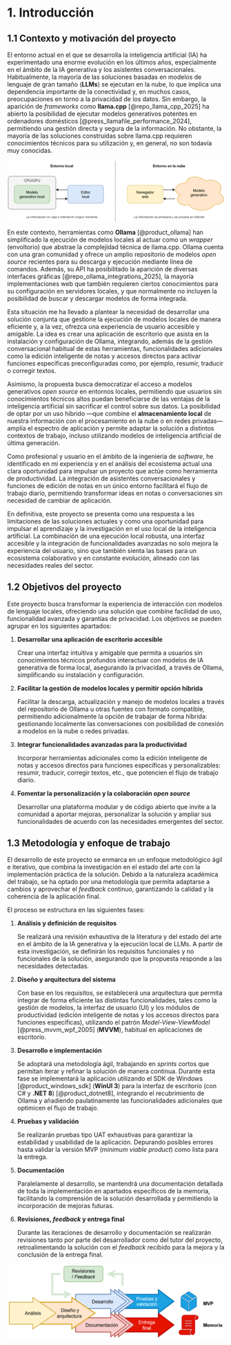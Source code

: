# 1. Introducción

## 1.1 Contexto y motivación del proyecto

El entorno actual en el que se desarrolla la inteligencia artificial (IA) ha experimentado una enorme evolución en los últimos años, especialmente en el ámbito de la IA generativa y los asistentes conversacionales. Habitualmente, la mayoría de las soluciones basadas en modelos de lenguaje de gran tamaño (**LLMs**) se ejecutan en la nube, lo que implica una dependencia importante de la conectividad y, en muchos casos, preocupaciones en torno a la privacidad de los datos. Sin embargo, la aparición de *frameworks* como **llama.cpp** [@repo_llama_cpp_2025] ha abierto la posibilidad de ejecutar modelos generativos potentes en ordenadores domésticos [@press_llamafile_performance_2024], permitiendo una gestión directa y segura de la información. No obstante, la mayoría de las soluciones construidas sobre llama.cpp requieren conocimientos técnicos para su utilización y, en general, no son todavía muy conocidas.

![Figura 1.1. Comparativa entre entornos local y en la nube. Elaboración propia.](./Pictures/Pasted-image-20250612151930.png)

En este contexto, herramientas como **Ollama** [@product_ollama] han simplificado la ejecución de modelos locales al actuar como un *wrapper* (envoltorio) que abstrae la complejidad técnica de llama.cpp. Ollama cuenta con una gran comunidad y ofrece un amplio repositorio de modelos *open source* recientes para su descarga y ejecución mediante línea de comandos. Además, su API ha posibilitado la aparición de diversas interfaces gráficas [@repo_ollama_integrations_2025], la mayoría implementaciones web que también requieren ciertos conocimientos para su configuración en servidores locales, y que normalmente no incluyen la posibilidad de buscar y descargar modelos de forma integrada.

Esta situación me ha llevado a plantear la necesidad de desarrollar una solución conjunta que gestione la ejecución de modelos locales de manera eficiente y, a la vez, ofrezca una experiencia de usuario accesible y amigable. La idea es crear una aplicación de escritorio que asista en la instalación y configuración de Ollama, integrando, además de la gestión conversacional habitual de estas herramientas, funcionalidades adicionales como la edición inteligente de notas y accesos directos para activar funciones específicas preconfiguradas como, por ejemplo, resumir, traducir o corregir textos.

Asimismo, la propuesta busca democratizar el acceso a modelos generativos *open source* en entornos locales, permitiendo que usuarios sin conocimientos técnicos altos puedan beneficiarse de las ventajas de la inteligencia artificial sin sacrificar el control sobre sus datos. La posibilidad de optar por un uso híbrido —que combine el **almacenamiento local** de nuestra información con el procesamiento en la nube o en redes privadas— amplía el espectro de aplicación y permite adaptar la solución a distintos contextos de trabajo, incluso utilizando modelos de inteligencia artificial de última generación.

Como profesional y usuario en el ámbito de la ingeniería de *software*, he identificado en mi experiencia y en el análisis del ecosistema actual una clara oportunidad para impulsar un proyecto que actúe como herramienta de productividad. La integración de asistentes conversacionales y funciones de edición de notas en un único entorno facilitará el flujo de trabajo diario, permitiendo transformar ideas en notas o conversaciones sin necesidad de cambiar de aplicación.

En definitiva, este proyecto se presenta como una respuesta a las limitaciones de las soluciones actuales y como una oportunidad para impulsar el aprendizaje y la investigación en el uso local de la inteligencia artificial. La combinación de una ejecución local robusta, una interfaz accesible y la integración de funcionalidades avanzadas no solo mejora la experiencia del usuario, sino que también sienta las bases para un ecosistema colaborativo y en constante evolución, alineado con las necesidades reales del sector.

## 1.2 Objetivos del proyecto

Este proyecto busca transformar la experiencia de interacción con modelos de lenguaje locales, ofreciendo una solución que combine facilidad de uso, funcionalidad avanzada y garantías de privacidad. Los objetivos se pueden agrupar en los siguientes apartados:

1.  **Desarrollar una aplicación de escritorio accesible**

    Crear una interfaz intuitiva y amigable que permita a usuarios sin conocimientos técnicos profundos interactuar con modelos de IA generativa de forma local, asegurando la privacidad, a través de Ollama, simplificando su instalación y configuración.

2.  **Facilitar la gestión de modelos locales y permitir opción híbrida**

    Facilitar la descarga, actualización y manejo de modelos locales a través del repositorio de Ollama u otras fuentes con formato compatible, permitiendo adicionalmente la opción de trabajar de forma híbrida: gestionando localmente las conversaciones con posibilidad de conexión a modelos en la nube o redes privadas.

3.  **Integrar funcionalidades avanzadas para la productividad**

    Incorporar herramientas adicionales como la edición inteligente de notas y accesos directos para funciones específicas y personalizables: resumir, traducir, corregir textos, etc., que potencien el flujo de trabajo diario.

4.  **Fomentar la personalización y la colaboración *open source***

    Desarrollar una plataforma modular y de código abierto que invite a la comunidad a aportar mejoras, personalizar la solución y ampliar sus funcionalidades de acuerdo con las necesidades emergentes del sector.

## 1.3 Metodología y enfoque de trabajo

El desarrollo de este proyecto se enmarca en un enfoque metodológico ágil e iterativo, que combina la investigación en el estado del arte con la implementación práctica de la solución. Debido a la naturaleza académica del trabajo, se ha optado por una metodología que permita adaptarse a cambios y aprovechar el *feedback* continuo, garantizando la calidad y la coherencia de la aplicación final.

El proceso se estructura en las siguientes fases:

1.  **Análisis y definición de requisitos**

    Se realizará una revisión exhaustiva de la literatura y del estado del arte en el ámbito de la IA generativa y la ejecución local de LLMs. A partir de esta investigación, se definirán los requisitos funcionales y no funcionales de la solución, asegurando que la propuesta responde a las necesidades detectadas.

2.  **Diseño y arquitectura del sistema**

    Con base en los requisitos, se establecerá una arquitectura que permita integrar de forma eficiente las distintas funcionalidades, tales como la gestión de modelos, la interfaz de usuario (UI) y los módulos de productividad (edición inteligente de notas y los accesos directos para funciones específicas), utilizando el patrón *Model-View-ViewModel* [@press_mvvm_wpf_2005] (**MVVM**), habitual en aplicaciones de escritorio.

3.  **Desarrollo e implementación**

    Se adoptará una metodología ágil, trabajando en *sprints* cortos que permitan iterar y refinar la solución de manera continua. Durante esta fase se implementará la aplicación utilizando el SDK de Windows [@product_windows_sdk] (**WinUI 3**) para la interfaz de escritorio (con C# y **.NET 8**) [@product_dotnet8], integrando el recubrimiento de Ollama y añadiendo paulatinamente las funcionalidades adicionales que optimicen el flujo de trabajo.

4.  **Pruebas y validación**

    Se realizarán pruebas tipo UAT exhaustivas para garantizar la estabilidad y usabilidad de la aplicación. Depurando posibles errores hasta validar la versión MVP (*minimum viable product*) como lista para la entrega.

5.  **Documentación**

    Paralelamente al desarrollo, se mantendrá una documentación detallada de toda la implementación en apartados específicos de la memoria, facilitando la comprensión de la solución desarrollada y permitiendo la incorporación de mejoras futuras.

6.  **Revisiones, *feedback* y entrega final**

    Durante las iteraciones de desarrollo y documentación se realizarán revisiones tanto por parte del desarrollador como del tutor del proyecto, retroalimentando la solución con el *feedback* recibido para la mejora y la conclusión de la entrega final.

![Figura 1.2. Aproximación del flujo de trabajo realizado en este proyecto. Elaboración propia.](./Pictures/Pasted-image-20250612163718.png)